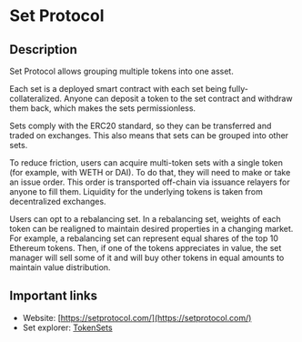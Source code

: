 # Set Protocol

## Description

Set Protocol allows grouping multiple tokens into one asset.

Each set is a deployed smart contract with each set being fully-collateralized. Anyone can deposit a token to the set contract and withdraw them back, which makes the sets permissionless.

Sets comply with the ERC20 standard, so they can be transferred and traded on exchanges. This also means that sets can be grouped into other sets.

To reduce friction, users can acquire multi-token sets with a single token \(for example, with WETH or DAI\). To do that, they will need to make or take an issue order. This order is transported off-chain via issuance relayers for anyone to fill them. Liquidity for the underlying tokens is taken from decentralized exchanges.

Users can opt to a rebalancing set. In a rebalancing set, weights of each token can be realigned to maintain desired properties in a changing market. For example, a rebalancing set can represent equal shares of the top 10 Ethereum tokens. Then, if one of the tokens appreciates in value, the set manager will sell some of it and will buy other tokens in equal amounts to maintain value distribution.

## Important links

* Website: [https://setprotocol.com/](https://setprotocol.com/)
* Set explorer: [TokenSets](https://www.tokensets.com/)

